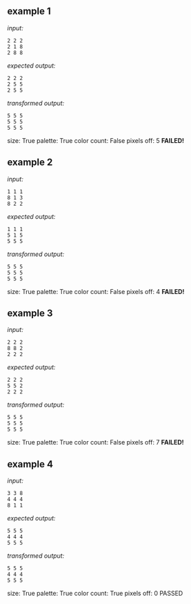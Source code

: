 
## example 1
*input:*
```
2 2 2
2 1 8
2 8 8
```
*expected output:*
```
2 2 2
2 5 5
2 5 5
```
*transformed output:*
```
5 5 5
5 5 5
5 5 5
```
size: True
palette: True
color count: False
pixels off: 5
**FAILED!**

## example 2
*input:*
```
1 1 1
8 1 3
8 2 2
```
*expected output:*
```
1 1 1
5 1 5
5 5 5
```
*transformed output:*
```
5 5 5
5 5 5
5 5 5
```
size: True
palette: True
color count: False
pixels off: 4
**FAILED!**

## example 3
*input:*
```
2 2 2
8 8 2
2 2 2
```
*expected output:*
```
2 2 2
5 5 2
2 2 2
```
*transformed output:*
```
5 5 5
5 5 5
5 5 5
```
size: True
palette: True
color count: False
pixels off: 7
**FAILED!**

## example 4
*input:*
```
3 3 8
4 4 4
8 1 1
```
*expected output:*
```
5 5 5
4 4 4
5 5 5
```
*transformed output:*
```
5 5 5
4 4 4
5 5 5
```
size: True
palette: True
color count: True
pixels off: 0
PASSED
